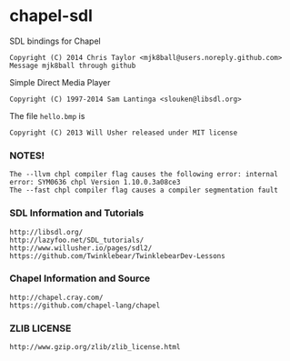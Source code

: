 chapel-sdl
=========

SDL bindings for Chapel

	Copyright (C) 2014 Chris Taylor <mjk8ball@users.noreply.github.com> 
	Message mjk8ball through github

Simple Direct Media Player

	Copyright (C) 1997-2014 Sam Lantinga <slouken@libsdl.org>

The file `hello.bmp` is

	Copyright (C) 2013 Will Usher released under MIT license

### NOTES!

	The --llvm chpl compiler flag causes the following error: internal error: SYM0636 chpl Version 1.10.0.3a08ce3
	The --fast chpl compiler flag causes a compiler segmentation fault
	
### SDL Information and Tutorials

	http://libsdl.org/
	http://lazyfoo.net/SDL_tutorials/
	http://www.willusher.io/pages/sdl2/
	https://github.com/Twinklebear/TwinklebearDev-Lessons

### Chapel Information and Source

	http://chapel.cray.com/
	https://github.com/chapel-lang/chapel

### ZLIB LICENSE

	http://www.gzip.org/zlib/zlib_license.html
